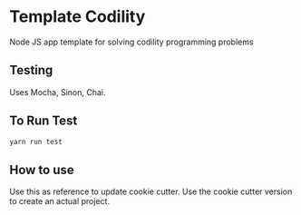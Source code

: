 # Template Codility

Node JS app template for solving codility programming problems

## Testing

Uses Mocha, Sinon, Chai.

## To Run Test

```bash
yarn run test
```

## How to use

Use this as reference to update cookie cutter. Use the cookie cutter version to create an actual project.
